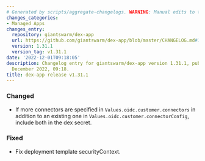 ```yaml
---
# Generated by scripts/aggregate-changelogs. WARNING: Manual edits to this files will be overwritten.
changes_categories:
- Managed Apps
changes_entry:
  repository: giantswarm/dex-app
  url: https://github.com/giantswarm/dex-app/blob/master/CHANGELOG.md#1311---2022-12-01
  version: 1.31.1
  version_tag: v1.31.1
date: '2022-12-01T09:18:05'
description: Changelog entry for giantswarm/dex-app version 1.31.1, published on 01
  December 2022, 09:18.
title: dex-app release v1.31.1
---
```


### Changed
- If more connectors are specified in `Values.oidc.customer.connectors` in addition to an existing one in `Values.oidc.customer.connectorConfig`, include both in the dex secret.
### Fixed
- Fix deployment template securityContext.
